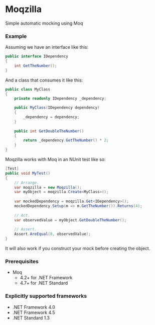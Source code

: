 # Moqzilla

Simple automatic mocking using Moq

### Example

Assuming we have an interface like this:

```csharp
public interface IDependency
{
    int GetTheNumber();
}
```

And a class that consumes it like this:

```csharp
public class MyClass
{
    private readonly IDependency _dependency;

    public MyClass(IDependency dependency)
	{
	    _dependency = dependency;
	}
	
	public int GetDoubleTheNumber()
	{
	    return _dependency.GetTheNumber() * 2;
	}
}
```

Moqzilla works with Moq in an NUnit test like so:

```csharp
[Test]
public void MyTest()
{
    // Arrange.
    var moqzilla = new Moqzilla();
    var myObject = moqzilla.Create<MyClass>();
	
    var mockedDependency = moqzilla.Get<IDependency>();
    mockedDependency.Setup(m => m.GetTheNumber()).Returns(4);
	
	// Act.
	var observedValue = myObject.GetDoubleTheNumber();
	
	// Assert.
	Assert.AreEqual(8, observedValue);
}
```

It will also work if you construct your mock before creating
the object.

### Prerequisites

- Moq
  - 4.2+ for .NET Framework
  - 4.7+ for .NET Standard

### Explicitly supported frameworks

- .NET Framework 4.0
- .NET Framework 4.5
- .NET Standard 1.3
